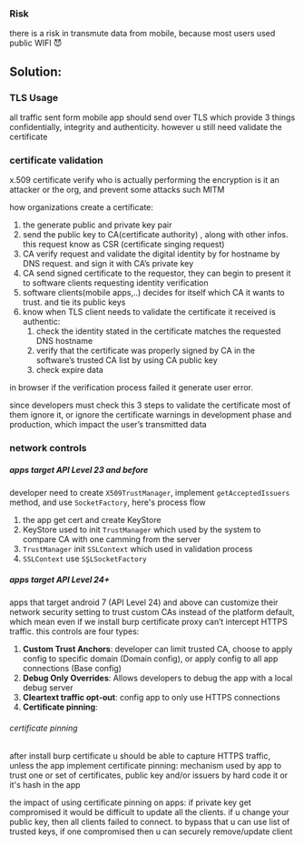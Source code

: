 ### Risk

there is a risk in transmute data from mobile, because most users used public WIFI 😈

## Solution:

### TLS Usage

all traffic sent form mobile app should send over TLS which provide 3 things confidentially, integrity and authenticity. however u still need validate the certificate

### certificate validation

x.509 certificate verify who is actually performing the encryption is it an attacker or the org, and prevent some attacks such MITM

how organizations create a certificate:

1. the generate public and private key pair
2. send the public key to CA(certificate authority) , along with other infos. this request know as CSR (certificate singing request)
3. CA verify request and validate the digital identity by for hostname by DNS request. and sign it with CA’s private key
4. CA send signed certificate to the requestor, they can begin to present it to software clients requesting identity verification
5. software clients(mobile apps,..) decides for itself which CA it wants to trust. and tie its public keys
6. know when TLS client needs to validate the certificate it received is authentic:
    1. check the identity stated in the certificate matches the requested DNS hostname
    2. verify that the certificate was properly signed by CA in the software’s trusted CA list by using CA public key
    3. check expire data

in browser if the verification process failed it generate user error.

since developers must check this 3 steps to validate the certificate most of them ignore it, or ignore the certificate warnings in development phase and production, which impact the user’s transmitted data

### network controls
##### apps target API Level 23 and before
developer need to create `X509TrustManager`, implement `getAcceptedIssuers` method, and use `SocketFactory`, here's process flow
1. the app get cert and create KeyStore
2. KeyStore used to init `TrustManager` which used by the system to compare CA with one camming from the server 
3. `TrustManager` init `SSLContext` which used in validation process
4. `SSLContext` use `SٍSLSocketFactory` 

##### apps target API Level 24+
apps that target android 7 (API Level 24) and above can customize their network security setting to trust custom CAs instead of the platform default, which mean even if we install burp certificate proxy can’t intercept HTTPS traffic. this controls are four types:
1. **Custom Trust Anchors**: developer can limit trusted CA, choose to apply config to specific domain (Domain config), or apply config to all app connections (Base config)
2. **Debug Only Overrides**: Allows developers to debug the app with a local debug server
3. **Cleartext traffic opt-out**: config app to only use HTTPS connections
4. **Certificate pinning**:
###### certificate pinning
after install burp certificate u should be able to capture HTTPS traffic, unless the app implement certificate pinning: mechanism used by app to trust one or set of certificates, public key and/or issuers by hard code it or it's hash in the app

the impact of using certificate pinning on apps: if private key get compromised it would be difficult to update all the clients. if u change your public key, then all clients failed to connect. to bypass that u can use list of trusted keys, if one compromised then u can securely remove/update client